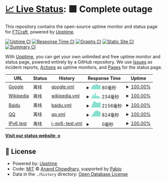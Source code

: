# [📈 Live Status](https://demo.upptime.js.org): <!--live status--> **🟥 Complete outage**

This repository contains the open-source uptime monitor and status page for [FTCraft](https://demo.upptime.js.org), powered by [Upptime](https://github.com/upptime/upptime).

[![Uptime CI](https://github.com/YSYANDYSYANDYSY/uptime/workflows/Uptime%20CI/badge.svg)](https://github.com/YSYANDYSYANDYSY/uptime/actions?query=workflow%3A%22Uptime+CI%22)
[![Response Time CI](https://github.com/YSYANDYSYANDYSY/uptime/workflows/Response%20Time%20CI/badge.svg)](https://github.com/YSYANDYSYANDYSY/uptime/actions?query=workflow%3A%22Response+Time+CI%22)
[![Graphs CI](https://github.com/YSYANDYSYANDYSY/uptime/workflows/Graphs%20CI/badge.svg)](https://github.com/YSYANDYSYANDYSY/uptime/actions?query=workflow%3A%22Graphs+CI%22)
[![Static Site CI](https://github.com/YSYANDYSYANDYSY/uptime/workflows/Static%20Site%20CI/badge.svg)](https://github.com/YSYANDYSYANDYSY/uptime/actions?query=workflow%3A%22Static+Site+CI%22)
[![Summary CI](https://github.com/YSYANDYSYANDYSY/uptime/workflows/Summary%20CI/badge.svg)](https://github.com/YSYANDYSYANDYSY/uptime/actions?query=workflow%3A%22Summary+CI%22)

With [Upptime](https://upptime.js.org), you can get your own unlimited and free uptime monitor and status page, powered entirely by a GitHub repository. We use [Issues](https://github.com/YSYANDYSYANDYSY/uptime/issues) as incident reports, [Actions](https://github.com/YSYANDYSYANDYSY/uptime/actions) as uptime monitors, and [Pages](https://demo.upptime.js.org) for the status page.

<!--start: status pages-->
<!-- This summary is generated by Upptime (https://github.com/upptime/upptime) -->
<!-- Do not edit this manually, your changes will be overwritten -->
<!-- prettier-ignore -->
| URL | Status | History | Response Time | Uptime |
| --- | ------ | ------- | ------------- | ------ |
| <img alt="" src="https://icons.duckduckgo.com/ip3/www.google.com.ico" height="13"> [Google](https://www.google.com) | 离线 | [google.yml](https://github.com/YSYANDYSYANDYSY/uptime/commits/HEAD/history/google.yml) | <details><summary><img alt="Response time graph" src="./graphs/google/response-time-week.png" height="20"> 80毫秒</summary><br><a href="https://YSYANDYSYANDYSY.github.io/uptime/history/google"><img alt="Response time 80" src="https://img.shields.io/endpoint?url=https%3A%2F%2Fraw.githubusercontent.com%2FYSYANDYSYANDYSY%2Fuptime%2FHEAD%2Fapi%2Fgoogle%2Fresponse-time.json"></a><br><a href="https://YSYANDYSYANDYSY.github.io/uptime/history/google"><img alt="24-hour response time 80" src="https://img.shields.io/endpoint?url=https%3A%2F%2Fraw.githubusercontent.com%2FYSYANDYSYANDYSY%2Fuptime%2FHEAD%2Fapi%2Fgoogle%2Fresponse-time-day.json"></a><br><a href="https://YSYANDYSYANDYSY.github.io/uptime/history/google"><img alt="7-day response time 80" src="https://img.shields.io/endpoint?url=https%3A%2F%2Fraw.githubusercontent.com%2FYSYANDYSYANDYSY%2Fuptime%2FHEAD%2Fapi%2Fgoogle%2Fresponse-time-week.json"></a><br><a href="https://YSYANDYSYANDYSY.github.io/uptime/history/google"><img alt="30-day response time 80" src="https://img.shields.io/endpoint?url=https%3A%2F%2Fraw.githubusercontent.com%2FYSYANDYSYANDYSY%2Fuptime%2FHEAD%2Fapi%2Fgoogle%2Fresponse-time-month.json"></a><br><a href="https://YSYANDYSYANDYSY.github.io/uptime/history/google"><img alt="1-year response time 80" src="https://img.shields.io/endpoint?url=https%3A%2F%2Fraw.githubusercontent.com%2FYSYANDYSYANDYSY%2Fuptime%2FHEAD%2Fapi%2Fgoogle%2Fresponse-time-year.json"></a></details> | <details><summary><a href="https://YSYANDYSYANDYSY.github.io/uptime/history/google">100.00%</a></summary><a href="https://YSYANDYSYANDYSY.github.io/uptime/history/google"><img alt="All-time uptime 100.00%" src="https://img.shields.io/endpoint?url=https%3A%2F%2Fraw.githubusercontent.com%2FYSYANDYSYANDYSY%2Fuptime%2FHEAD%2Fapi%2Fgoogle%2Fuptime.json"></a><br><a href="https://YSYANDYSYANDYSY.github.io/uptime/history/google"><img alt="24-hour uptime 100.00%" src="https://img.shields.io/endpoint?url=https%3A%2F%2Fraw.githubusercontent.com%2FYSYANDYSYANDYSY%2Fuptime%2FHEAD%2Fapi%2Fgoogle%2Fuptime-day.json"></a><br><a href="https://YSYANDYSYANDYSY.github.io/uptime/history/google"><img alt="7-day uptime 100.00%" src="https://img.shields.io/endpoint?url=https%3A%2F%2Fraw.githubusercontent.com%2FYSYANDYSYANDYSY%2Fuptime%2FHEAD%2Fapi%2Fgoogle%2Fuptime-week.json"></a><br><a href="https://YSYANDYSYANDYSY.github.io/uptime/history/google"><img alt="30-day uptime 100.00%" src="https://img.shields.io/endpoint?url=https%3A%2F%2Fraw.githubusercontent.com%2FYSYANDYSYANDYSY%2Fuptime%2FHEAD%2Fapi%2Fgoogle%2Fuptime-month.json"></a><br><a href="https://YSYANDYSYANDYSY.github.io/uptime/history/google"><img alt="1-year uptime 100.00%" src="https://img.shields.io/endpoint?url=https%3A%2F%2Fraw.githubusercontent.com%2FYSYANDYSYANDYSY%2Fuptime%2FHEAD%2Fapi%2Fgoogle%2Fuptime-year.json"></a></details>
| <img alt="" src="https://icons.duckduckgo.com/ip3/en.wikipedia.org.ico" height="13"> [Wikipedia](https://en.wikipedia.org) | 离线 | [wikipedia.yml](https://github.com/YSYANDYSYANDYSY/uptime/commits/HEAD/history/wikipedia.yml) | <details><summary><img alt="Response time graph" src="./graphs/wikipedia/response-time-week.png" height="20"> 234毫秒</summary><br><a href="https://YSYANDYSYANDYSY.github.io/uptime/history/wikipedia"><img alt="Response time 234" src="https://img.shields.io/endpoint?url=https%3A%2F%2Fraw.githubusercontent.com%2FYSYANDYSYANDYSY%2Fuptime%2FHEAD%2Fapi%2Fwikipedia%2Fresponse-time.json"></a><br><a href="https://YSYANDYSYANDYSY.github.io/uptime/history/wikipedia"><img alt="24-hour response time 234" src="https://img.shields.io/endpoint?url=https%3A%2F%2Fraw.githubusercontent.com%2FYSYANDYSYANDYSY%2Fuptime%2FHEAD%2Fapi%2Fwikipedia%2Fresponse-time-day.json"></a><br><a href="https://YSYANDYSYANDYSY.github.io/uptime/history/wikipedia"><img alt="7-day response time 234" src="https://img.shields.io/endpoint?url=https%3A%2F%2Fraw.githubusercontent.com%2FYSYANDYSYANDYSY%2Fuptime%2FHEAD%2Fapi%2Fwikipedia%2Fresponse-time-week.json"></a><br><a href="https://YSYANDYSYANDYSY.github.io/uptime/history/wikipedia"><img alt="30-day response time 234" src="https://img.shields.io/endpoint?url=https%3A%2F%2Fraw.githubusercontent.com%2FYSYANDYSYANDYSY%2Fuptime%2FHEAD%2Fapi%2Fwikipedia%2Fresponse-time-month.json"></a><br><a href="https://YSYANDYSYANDYSY.github.io/uptime/history/wikipedia"><img alt="1-year response time 234" src="https://img.shields.io/endpoint?url=https%3A%2F%2Fraw.githubusercontent.com%2FYSYANDYSYANDYSY%2Fuptime%2FHEAD%2Fapi%2Fwikipedia%2Fresponse-time-year.json"></a></details> | <details><summary><a href="https://YSYANDYSYANDYSY.github.io/uptime/history/wikipedia">100.00%</a></summary><a href="https://YSYANDYSYANDYSY.github.io/uptime/history/wikipedia"><img alt="All-time uptime 100.00%" src="https://img.shields.io/endpoint?url=https%3A%2F%2Fraw.githubusercontent.com%2FYSYANDYSYANDYSY%2Fuptime%2FHEAD%2Fapi%2Fwikipedia%2Fuptime.json"></a><br><a href="https://YSYANDYSYANDYSY.github.io/uptime/history/wikipedia"><img alt="24-hour uptime 100.00%" src="https://img.shields.io/endpoint?url=https%3A%2F%2Fraw.githubusercontent.com%2FYSYANDYSYANDYSY%2Fuptime%2FHEAD%2Fapi%2Fwikipedia%2Fuptime-day.json"></a><br><a href="https://YSYANDYSYANDYSY.github.io/uptime/history/wikipedia"><img alt="7-day uptime 100.00%" src="https://img.shields.io/endpoint?url=https%3A%2F%2Fraw.githubusercontent.com%2FYSYANDYSYANDYSY%2Fuptime%2FHEAD%2Fapi%2Fwikipedia%2Fuptime-week.json"></a><br><a href="https://YSYANDYSYANDYSY.github.io/uptime/history/wikipedia"><img alt="30-day uptime 100.00%" src="https://img.shields.io/endpoint?url=https%3A%2F%2Fraw.githubusercontent.com%2FYSYANDYSYANDYSY%2Fuptime%2FHEAD%2Fapi%2Fwikipedia%2Fuptime-month.json"></a><br><a href="https://YSYANDYSYANDYSY.github.io/uptime/history/wikipedia"><img alt="1-year uptime 100.00%" src="https://img.shields.io/endpoint?url=https%3A%2F%2Fraw.githubusercontent.com%2FYSYANDYSYANDYSY%2Fuptime%2FHEAD%2Fapi%2Fwikipedia%2Fuptime-year.json"></a></details>
| <img alt="" src="https://icons.duckduckgo.com/ip3/www.baidu.com.ico" height="13"> [Baidu](https://www.baidu.com) | 离线 | [baidu.yml](https://github.com/YSYANDYSYANDYSY/uptime/commits/HEAD/history/baidu.yml) | <details><summary><img alt="Response time graph" src="./graphs/baidu/response-time-week.png" height="20"> 2156毫秒</summary><br><a href="https://YSYANDYSYANDYSY.github.io/uptime/history/baidu"><img alt="Response time 2156" src="https://img.shields.io/endpoint?url=https%3A%2F%2Fraw.githubusercontent.com%2FYSYANDYSYANDYSY%2Fuptime%2FHEAD%2Fapi%2Fbaidu%2Fresponse-time.json"></a><br><a href="https://YSYANDYSYANDYSY.github.io/uptime/history/baidu"><img alt="24-hour response time 2156" src="https://img.shields.io/endpoint?url=https%3A%2F%2Fraw.githubusercontent.com%2FYSYANDYSYANDYSY%2Fuptime%2FHEAD%2Fapi%2Fbaidu%2Fresponse-time-day.json"></a><br><a href="https://YSYANDYSYANDYSY.github.io/uptime/history/baidu"><img alt="7-day response time 2156" src="https://img.shields.io/endpoint?url=https%3A%2F%2Fraw.githubusercontent.com%2FYSYANDYSYANDYSY%2Fuptime%2FHEAD%2Fapi%2Fbaidu%2Fresponse-time-week.json"></a><br><a href="https://YSYANDYSYANDYSY.github.io/uptime/history/baidu"><img alt="30-day response time 2156" src="https://img.shields.io/endpoint?url=https%3A%2F%2Fraw.githubusercontent.com%2FYSYANDYSYANDYSY%2Fuptime%2FHEAD%2Fapi%2Fbaidu%2Fresponse-time-month.json"></a><br><a href="https://YSYANDYSYANDYSY.github.io/uptime/history/baidu"><img alt="1-year response time 2156" src="https://img.shields.io/endpoint?url=https%3A%2F%2Fraw.githubusercontent.com%2FYSYANDYSYANDYSY%2Fuptime%2FHEAD%2Fapi%2Fbaidu%2Fresponse-time-year.json"></a></details> | <details><summary><a href="https://YSYANDYSYANDYSY.github.io/uptime/history/baidu">100.00%</a></summary><a href="https://YSYANDYSYANDYSY.github.io/uptime/history/baidu"><img alt="All-time uptime 100.00%" src="https://img.shields.io/endpoint?url=https%3A%2F%2Fraw.githubusercontent.com%2FYSYANDYSYANDYSY%2Fuptime%2FHEAD%2Fapi%2Fbaidu%2Fuptime.json"></a><br><a href="https://YSYANDYSYANDYSY.github.io/uptime/history/baidu"><img alt="24-hour uptime 100.00%" src="https://img.shields.io/endpoint?url=https%3A%2F%2Fraw.githubusercontent.com%2FYSYANDYSYANDYSY%2Fuptime%2FHEAD%2Fapi%2Fbaidu%2Fuptime-day.json"></a><br><a href="https://YSYANDYSYANDYSY.github.io/uptime/history/baidu"><img alt="7-day uptime 100.00%" src="https://img.shields.io/endpoint?url=https%3A%2F%2Fraw.githubusercontent.com%2FYSYANDYSYANDYSY%2Fuptime%2FHEAD%2Fapi%2Fbaidu%2Fuptime-week.json"></a><br><a href="https://YSYANDYSYANDYSY.github.io/uptime/history/baidu"><img alt="30-day uptime 100.00%" src="https://img.shields.io/endpoint?url=https%3A%2F%2Fraw.githubusercontent.com%2FYSYANDYSYANDYSY%2Fuptime%2FHEAD%2Fapi%2Fbaidu%2Fuptime-month.json"></a><br><a href="https://YSYANDYSYANDYSY.github.io/uptime/history/baidu"><img alt="1-year uptime 100.00%" src="https://img.shields.io/endpoint?url=https%3A%2F%2Fraw.githubusercontent.com%2FYSYANDYSYANDYSY%2Fuptime%2FHEAD%2Fapi%2Fbaidu%2Fuptime-year.json"></a></details>
| <img alt="" src="https://icons.duckduckgo.com/ip3/www.qq.com.ico" height="13"> [QQ](https://www.qq.com) | 离线 | [qq.yml](https://github.com/YSYANDYSYANDYSY/uptime/commits/HEAD/history/qq.yml) | <details><summary><img alt="Response time graph" src="./graphs/qq/response-time-week.png" height="20"> 824毫秒</summary><br><a href="https://YSYANDYSYANDYSY.github.io/uptime/history/qq"><img alt="Response time 824" src="https://img.shields.io/endpoint?url=https%3A%2F%2Fraw.githubusercontent.com%2FYSYANDYSYANDYSY%2Fuptime%2FHEAD%2Fapi%2Fqq%2Fresponse-time.json"></a><br><a href="https://YSYANDYSYANDYSY.github.io/uptime/history/qq"><img alt="24-hour response time 824" src="https://img.shields.io/endpoint?url=https%3A%2F%2Fraw.githubusercontent.com%2FYSYANDYSYANDYSY%2Fuptime%2FHEAD%2Fapi%2Fqq%2Fresponse-time-day.json"></a><br><a href="https://YSYANDYSYANDYSY.github.io/uptime/history/qq"><img alt="7-day response time 824" src="https://img.shields.io/endpoint?url=https%3A%2F%2Fraw.githubusercontent.com%2FYSYANDYSYANDYSY%2Fuptime%2FHEAD%2Fapi%2Fqq%2Fresponse-time-week.json"></a><br><a href="https://YSYANDYSYANDYSY.github.io/uptime/history/qq"><img alt="30-day response time 824" src="https://img.shields.io/endpoint?url=https%3A%2F%2Fraw.githubusercontent.com%2FYSYANDYSYANDYSY%2Fuptime%2FHEAD%2Fapi%2Fqq%2Fresponse-time-month.json"></a><br><a href="https://YSYANDYSYANDYSY.github.io/uptime/history/qq"><img alt="1-year response time 824" src="https://img.shields.io/endpoint?url=https%3A%2F%2Fraw.githubusercontent.com%2FYSYANDYSYANDYSY%2Fuptime%2FHEAD%2Fapi%2Fqq%2Fresponse-time-year.json"></a></details> | <details><summary><a href="https://YSYANDYSYANDYSY.github.io/uptime/history/qq">100.00%</a></summary><a href="https://YSYANDYSYANDYSY.github.io/uptime/history/qq"><img alt="All-time uptime 100.00%" src="https://img.shields.io/endpoint?url=https%3A%2F%2Fraw.githubusercontent.com%2FYSYANDYSYANDYSY%2Fuptime%2FHEAD%2Fapi%2Fqq%2Fuptime.json"></a><br><a href="https://YSYANDYSYANDYSY.github.io/uptime/history/qq"><img alt="24-hour uptime 100.00%" src="https://img.shields.io/endpoint?url=https%3A%2F%2Fraw.githubusercontent.com%2FYSYANDYSYANDYSY%2Fuptime%2FHEAD%2Fapi%2Fqq%2Fuptime-day.json"></a><br><a href="https://YSYANDYSYANDYSY.github.io/uptime/history/qq"><img alt="7-day uptime 100.00%" src="https://img.shields.io/endpoint?url=https%3A%2F%2Fraw.githubusercontent.com%2FYSYANDYSYANDYSY%2Fuptime%2FHEAD%2Fapi%2Fqq%2Fuptime-week.json"></a><br><a href="https://YSYANDYSYANDYSY.github.io/uptime/history/qq"><img alt="30-day uptime 100.00%" src="https://img.shields.io/endpoint?url=https%3A%2F%2Fraw.githubusercontent.com%2FYSYANDYSYANDYSY%2Fuptime%2FHEAD%2Fapi%2Fqq%2Fuptime-month.json"></a><br><a href="https://YSYANDYSYANDYSY.github.io/uptime/history/qq"><img alt="1-year uptime 100.00%" src="https://img.shields.io/endpoint?url=https%3A%2F%2Fraw.githubusercontent.com%2FYSYANDYSYANDYSY%2Fuptime%2FHEAD%2Fapi%2Fqq%2Fuptime-year.json"></a></details>
| <img alt="" src="https://icons.duckduckgo.com/ip3/null.ico" height="13"> [IPv6 test](forwardemail.net) | 离线 | [i-pv6-test.yml](https://github.com/YSYANDYSYANDYSY/uptime/commits/HEAD/history/i-pv6-test.yml) | <details><summary><img alt="Response time graph" src="./graphs/i-pv6-test/response-time-week.png" height="20"> 0毫秒</summary><br><a href="https://YSYANDYSYANDYSY.github.io/uptime/history/i-pv6-test"><img alt="Response time 0" src="https://img.shields.io/endpoint?url=https%3A%2F%2Fraw.githubusercontent.com%2FYSYANDYSYANDYSY%2Fuptime%2FHEAD%2Fapi%2Fi-pv6-test%2Fresponse-time.json"></a><br><a href="https://YSYANDYSYANDYSY.github.io/uptime/history/i-pv6-test"><img alt="24-hour response time 0" src="https://img.shields.io/endpoint?url=https%3A%2F%2Fraw.githubusercontent.com%2FYSYANDYSYANDYSY%2Fuptime%2FHEAD%2Fapi%2Fi-pv6-test%2Fresponse-time-day.json"></a><br><a href="https://YSYANDYSYANDYSY.github.io/uptime/history/i-pv6-test"><img alt="7-day response time 0" src="https://img.shields.io/endpoint?url=https%3A%2F%2Fraw.githubusercontent.com%2FYSYANDYSYANDYSY%2Fuptime%2FHEAD%2Fapi%2Fi-pv6-test%2Fresponse-time-week.json"></a><br><a href="https://YSYANDYSYANDYSY.github.io/uptime/history/i-pv6-test"><img alt="30-day response time 0" src="https://img.shields.io/endpoint?url=https%3A%2F%2Fraw.githubusercontent.com%2FYSYANDYSYANDYSY%2Fuptime%2FHEAD%2Fapi%2Fi-pv6-test%2Fresponse-time-month.json"></a><br><a href="https://YSYANDYSYANDYSY.github.io/uptime/history/i-pv6-test"><img alt="1-year response time 0" src="https://img.shields.io/endpoint?url=https%3A%2F%2Fraw.githubusercontent.com%2FYSYANDYSYANDYSY%2Fuptime%2FHEAD%2Fapi%2Fi-pv6-test%2Fresponse-time-year.json"></a></details> | <details><summary><a href="https://YSYANDYSYANDYSY.github.io/uptime/history/i-pv6-test">100.00%</a></summary><a href="https://YSYANDYSYANDYSY.github.io/uptime/history/i-pv6-test"><img alt="All-time uptime 100.00%" src="https://img.shields.io/endpoint?url=https%3A%2F%2Fraw.githubusercontent.com%2FYSYANDYSYANDYSY%2Fuptime%2FHEAD%2Fapi%2Fi-pv6-test%2Fuptime.json"></a><br><a href="https://YSYANDYSYANDYSY.github.io/uptime/history/i-pv6-test"><img alt="24-hour uptime 100.00%" src="https://img.shields.io/endpoint?url=https%3A%2F%2Fraw.githubusercontent.com%2FYSYANDYSYANDYSY%2Fuptime%2FHEAD%2Fapi%2Fi-pv6-test%2Fuptime-day.json"></a><br><a href="https://YSYANDYSYANDYSY.github.io/uptime/history/i-pv6-test"><img alt="7-day uptime 100.00%" src="https://img.shields.io/endpoint?url=https%3A%2F%2Fraw.githubusercontent.com%2FYSYANDYSYANDYSY%2Fuptime%2FHEAD%2Fapi%2Fi-pv6-test%2Fuptime-week.json"></a><br><a href="https://YSYANDYSYANDYSY.github.io/uptime/history/i-pv6-test"><img alt="30-day uptime 100.00%" src="https://img.shields.io/endpoint?url=https%3A%2F%2Fraw.githubusercontent.com%2FYSYANDYSYANDYSY%2Fuptime%2FHEAD%2Fapi%2Fi-pv6-test%2Fuptime-month.json"></a><br><a href="https://YSYANDYSYANDYSY.github.io/uptime/history/i-pv6-test"><img alt="1-year uptime 100.00%" src="https://img.shields.io/endpoint?url=https%3A%2F%2Fraw.githubusercontent.com%2FYSYANDYSYANDYSY%2Fuptime%2FHEAD%2Fapi%2Fi-pv6-test%2Fuptime-year.json"></a></details>

<!--end: status pages-->

[**Visit our status website →**](https://demo.upptime.js.org)

## 📄 License

- Powered by: [Upptime](https://github.com/upptime/upptime)
- Code: [MIT](./LICENSE) © [Anand Chowdhary](https://anandchowdhary.com), supported by [Pabio](https://pabio.com)
- Data in the `./history` directory: [Open Database License](https://opendatacommons.org/licenses/odbl/1-0/)

